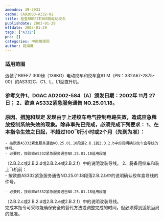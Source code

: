 ```yaml
---
amendno: 39-3931  
cadno: CAD2003-A332-01  
title: 检查BREEZE300磅电动绞车  
publishdate: 2003-01-29  
effdate: 2003-01-29  
tags: ["A332"]  
pns: []  
categories: 中南管理局  
author: 祝海鹰  
---
```

  
### 适用范围  
选装了BREEZ 300磅（136KG）电动绞车和绞车盒91 M（PN：332A67-2875-00）的AS332C、C1、L、L1型直升机。  
  
<!--more-->  
### 参考文件1、DGAC AD2002-584（A）颁发日期：2002年 11月 27日； 2、欧直 AS332紧急服务通告 NO.25.01.18。  
  
### 原因、措施和规定 发现由于上述绞车电气控制电路失效，造成应急释放控制系统失效的现象。除非事先已完成，必须完成下列要求： 1、在本指令生效之日起，不超过100飞行小时或2个月（先到为准）：  
    - 按欧直AS332紧急服务通告NO.25.01.18段落2.B.1到2.B.2.b中的说明确认绞车盒导线的件号。  
    - 必要时，按欧直AS332紧急服务通告NO.25.01.18适用段落  
（2.B.2.c或2.B.2.d或2.B.2.e或2.B.2.f）中的说明改装导线。 2、将备用绞车和装上飞机前：  
    - 按欧直AS332紧急服务通告NO.25.01.18段落2.B.2.b中的说明确认绞车盒导线的件号。  
  
    - 必要时，按欧直AS332紧急服务通告NO.25.01.18适用段落  
  
（2.B.2.c或2.B.2.d或2.B.2.e或2.B.2.f）中的说明改装导线。  
    完成本指令可采取能确保安全的替代方法或调整完成的时间，但必须得到适航当局的批准。  
